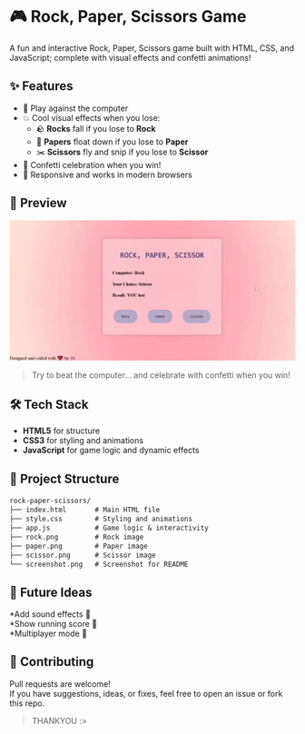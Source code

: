# 🎮 Rock, Paper, Scissors Game

A fun and interactive Rock, Paper, Scissors game built with HTML, CSS, and JavaScript; complete with visual effects and confetti animations!

## ✨ Features

- 🧠 Play against the computer
- 💥 Cool visual effects when you lose:
  * 🪨 **Rocks** fall if you lose to **Rock**
  * 📄 **Papers** float down if you lose to **Paper**
  * ✂️ **Scissors** fly and snip if you lose to **Scissor**
- 🎉 Confetti celebration when you win!
- 📱 Responsive and works in modern browsers

## 🚀 Preview
<p>
  <img src="./RPS.gif" width="600"/>
</p>


> Try to beat the computer... and celebrate with confetti when you win!

## 🛠️ Tech Stack

- **HTML5** for structure
- **CSS3** for styling and animations
- **JavaScript** for game logic and dynamic effects

## 📂 Project Structure

```plaintext
rock-paper-scissors/
├── index.html       # Main HTML file
├── style.css        # Styling and animations
├── app.js           # Game logic & interactivity
├── rock.png         # Rock image
├── paper.png        # Paper image
├── scissor.png      # Scissor image
└── screenshot.png   # Screenshot for README
```

## 🎯 Future Ideas
*Add sound effects 🎵 <br>
*Show running score 🧮 <br>
*Multiplayer mode 🔗

## 🤝 Contributing
Pull requests are welcome! <br>
If you have suggestions, ideas, or fixes, feel free to open an issue or fork this repo.

> THANKYOU :>


